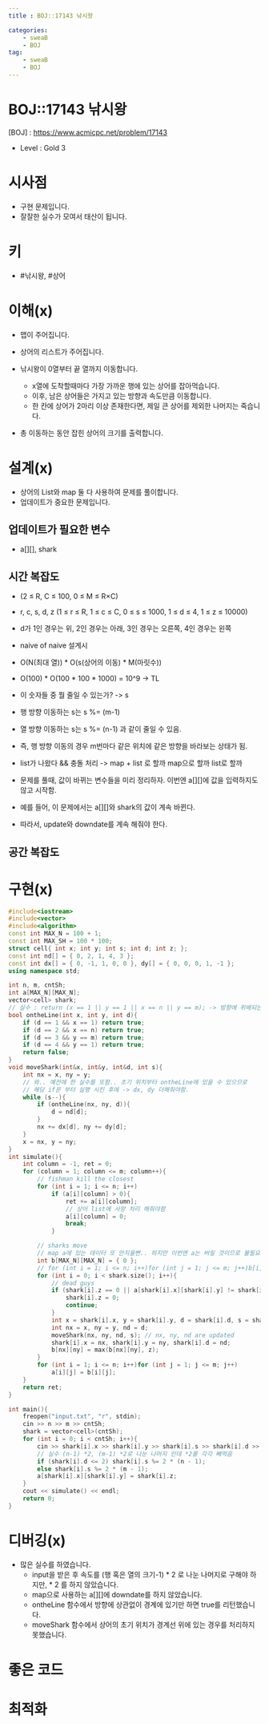 ```yaml
---
title : BOJ::17143 낚시왕

categories:
    - sweaB
    - BOJ
tag:
    - sweaB
    - BOJ
---
```

# BOJ::17143 낚시왕
[BOJ] : <https://www.acmicpc.net/problem/17143>
- Level : Gold 3

# 시사점
- 구현 문제입니다.
- 잘잘한 실수가 모여서 태산이 됩니다.

# 키
- #낚시왕, #상어

# 이해(x)
- 맵이 주어집니다.
- 상어의 리스트가 주어집니다.

- 낚시왕이 0열부터 끝 열까지 이동합니다.
  - x열에 도착할때마다 가장 가까운 행에 있는 상어를 잡아먹습니다.
  - 이후, 남은 상어들은 가지고 있는 방향과 속도만큼 이동합니다.
  - 한 칸에 상어가 2마리 이상 존재한다면, 제일 큰 상어를 제외한 나머지는 죽습니다.
- 총 이동하는 동안 잡힌 상어의 크기를 출력합니다.

# 설계(x)
- 상어의 List와 map 둘 다 사용하여 문제를 풀이합니다.
- 업데이트가 중요한 문제입니다.

## 업데이트가 필요한 변수
- a[][], shark


## 시간 복잡도
- (2 ≤ R, C ≤ 100, 0 ≤ M ≤ R×C)
- r, c, s, d, z (1 ≤ r ≤ R, 1 ≤ c ≤ C, 0 ≤ s ≤ 1000, 1 ≤ d ≤ 4, 1 ≤ z ≤ 10000)
- d가 1인 경우는 위, 2인 경우는 아래, 3인 경우는 오른쪽, 4인 경우는 왼쪽

- naive of naive 설계시
- O(N(최대 열)) * O(s(상어의 이동) * M(마릿수))
- O(100) * O(100 * 100 * 1000) = 10^9 -> TL

- 이 숫자들 중 뭘 줄일 수 있는가? -> s
- 행 방향 이동하는 s는 s %= (m-1)
- 열 방향 이동하는 s는 s %= (n-1) 과 같이 줄일 수 있음.
- 즉, 행 방향 이동의 경우 m번마다 같은 위치에 같은 방향을 바라보는 상태가 됨.
- list가 나왔다 && 충돌 처리 -> map + list 로 할까 map으로 할까 list로 할까

- 문제를 풀때, 값이 바뀌는 변수들을 미리 정리하자. 이번엔 a[][]에 값을 입력하지도 않고 시작함.
- 예를 들어, 이 문제에서는 a[][]와 shark의 값이 계속 바뀐다.
- 따라서, update와 downdate를 계속 해줘야 한다.

## 공간 복잡도

# 구현(x)

```cpp
#include<iostream>
#include<vector>
#include<algorithm>
const int MAX_N = 100 + 1;
const int MAX_SH = 100 * 100;
struct cell{ int x; int y; int s; int d; int z; };
const int nd[] = { 0, 2, 1, 4, 3 };
const int dx[] = { 0, -1, 1, 0, 0 }, dy[] = { 0, 0, 0, 1, -1 };
using namespace std;

int n, m, cntSh;
int a[MAX_N][MAX_N];
vector<cell> shark;
// 실수 : return (x == 1 || y == 1 || x == n || y == m); -> 방향에 위배되는 것만 넣어야하는데..
bool ontheLine(int x, int y, int d){
    if (d == 1 && x == 1) return true;
    if (d == 2 && x == n) return true;
    if (d == 3 && y == m) return true;
    if (d == 4 && y == 1) return true;
    return false;
}
void moveShark(int&x, int&y, int&d, int s){
    int nx = x, ny = y;
    // 와.. 예전에 한 실수를 또함.. 초기 위치부터 ontheLine에 있을 수 있으므로
    // 해당 if문 부터 실행 시킨 후에 -> dx, dy 더해줘야함.
    while (s--){
        if (ontheLine(nx, ny, d)){
            d = nd[d];
        }
        nx += dx[d], ny += dy[d];
    }
    x = nx, y = ny;
}
int simulate(){
    int column = -1, ret = 0;
    for (column = 1; column <= m; column++){
        // fishman kill the closest
        for (int i = 1; i <= n; i++)
            if (a[i][column] > 0){
                ret += a[i][column];
                // 상어 list에 사망 처리 해줘야함
                a[i][column] = 0;
                break;
            }

        // sharks move
        // map a에 있는 데이터 또 안지울뻔.. 하지만 이번엔 a는 버릴 것이므로 불필요
        int b[MAX_N][MAX_N] = { 0 };
        // for (int i = 1; i <= n; i++)for (int j = 1; j <= m; j++)b[i][j] = 0;
        for (int i = 0; i < shark.size(); i++){
            // dead guys
            if (shark[i].z == 0 || a[shark[i].x][shark[i].y] != shark[i].z){
                shark[i].z = 0;
                continue;
            }
            int x = shark[i].x, y = shark[i].y, d = shark[i].d, s = shark[i].s, z = shark[i].z;
            int nx = x, ny = y, nd = d;
            moveShark(nx, ny, nd, s); // nx, ny, nd are updated
            shark[i].x = nx, shark[i].y = ny, shark[i].d = nd;
            b[nx][ny] = max(b[nx][ny], z);
        }
        for (int i = 1; i <= n; i++)for (int j = 1; j <= m; j++)
            a[i][j] = b[i][j];
    }
    return ret;
}

int main(){
    freopen("input.txt", "r", stdin);
    cin >> n >> m >> cntSh;
    shark = vector<cell>(cntSh);
    for (int i = 0; i < cntSh; i++){
        cin >> shark[i].x >> shark[i].y >> shark[i].s >> shark[i].d >> shark[i].z;
        // 실수 (n-1) *2, (m-1) *2로 나눈 나머지 인데 *2를 각각 빼먹음
        if (shark[i].d <= 2) shark[i].s %= 2 * (n - 1);
        else shark[i].s %= 2 * (m - 1);
        a[shark[i].x][shark[i].y] = shark[i].z;
    }
    cout << simulate() << endl;
    return 0;
}
```

# 디버깅(x)
- 많은 실수를 하였습니다.
  - input을 받은 후 속도를 (행 혹은 열의 크기-1) * 2 로 나눈 나머지로 구해야 하지만, * 2 를 하지
    않았습니다.
  - map으로 사용하는 a[][]에 downdate를 하지 않았습니다.
  - ontheLine 함수에서 방향에 상관없이 경계에 있기만 하면 true를 리턴했습니다.
  - moveShark 함수에서 상어의 초기 위치가 경계선 위에 있는 경우를 처리하지 못했습니다.

# 좋은 코드

# 최적화
